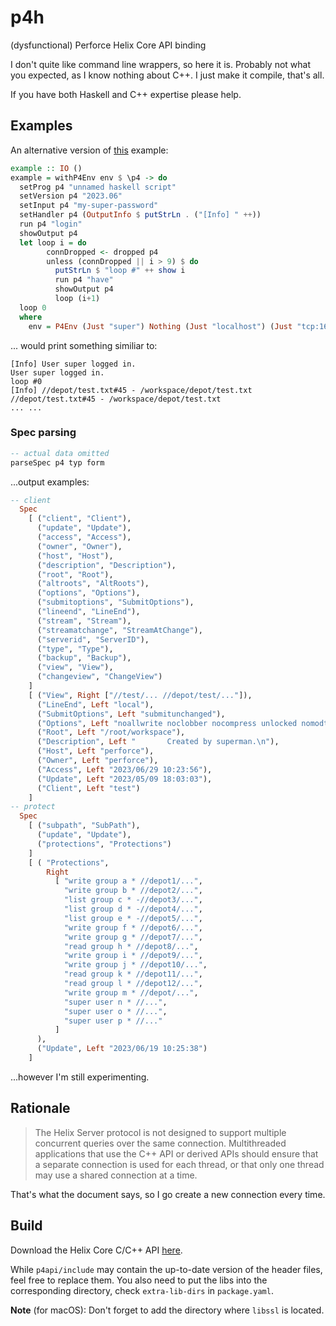 # p4h

(dysfunctional) Perforce Helix Core API binding

I don't quite like command line wrappers, so here it is. Probably not what you expected, as I know nothing about C++. I just make it compile, that's all.

If you have both Haskell and C++ expertise please help.

## Examples

An alternative version of [this](https://www.perforce.com/manuals/p4api/Content/P4API/clientapi.dropped.html#clientapi.dropped.example) example:

```haskell
example :: IO ()
example = withP4Env env $ \p4 -> do
  setProg p4 "unnamed haskell script"
  setVersion p4 "2023.06"
  setInput p4 "my-super-password"
  setHandler p4 (OutputInfo $ putStrLn . ("[Info] " ++))
  run p4 "login"
  showOutput p4
  let loop i = do
        connDropped <- dropped p4
        unless (connDropped || i > 9) $ do
          putStrLn $ "loop #" ++ show i
          run p4 "have"
          showOutput p4
          loop (i+1)
  loop 0
  where
    env = P4Env (Just "super") Nothing (Just "localhost") (Just "tcp:1666") (Just "my-workspace")
```

... would print something similiar to:

```
[Info] User super logged in.
User super logged in.
loop #0
[Info] //depot/test.txt#45 - /workspace/depot/test.txt
//depot/test.txt#45 - /workspace/depot/test.txt
... ...
```

### Spec parsing

```haskell
-- actual data omitted
parseSpec p4 typ form
```
...output examples:

```haskell
-- client
  Spec
    [ ("client", "Client"),
      ("update", "Update"),
      ("access", "Access"),
      ("owner", "Owner"),
      ("host", "Host"),
      ("description", "Description"),
      ("root", "Root"),
      ("altroots", "AltRoots"),
      ("options", "Options"),
      ("submitoptions", "SubmitOptions"),
      ("lineend", "LineEnd"),
      ("stream", "Stream"),
      ("streamatchange", "StreamAtChange"),
      ("serverid", "ServerID"),
      ("type", "Type"),
      ("backup", "Backup"),
      ("view", "View"),
      ("changeview", "ChangeView")
    ]
    [ ("View", Right ["//test/... //depot/test/..."]),
      ("LineEnd", Left "local"),
      ("SubmitOptions", Left "submitunchanged"),
      ("Options", Left "noallwrite noclobber nocompress unlocked nomodtime normdir"),
      ("Root", Left "/root/workspace"),
      ("Description", Left "       Created by superman.\n"),
      ("Host", Left "perforce"),
      ("Owner", Left "perforce"),
      ("Access", Left "2023/06/29 10:23:56"),
      ("Update", Left "2023/05/09 18:03:03"),
      ("Client", Left "test")
    ]
-- protect
  Spec
    [ ("subpath", "SubPath"),
      ("update", "Update"),
      ("protections", "Protections")
    ]
    [ ( "Protections",
        Right
          [ "write group a * //depot1/...",
            "write group b * //depot2/...",
            "list group c * -//depot3/...",
            "list group d * -//depot4/...",
            "list group e * -//depot5/...",
            "write group f * //depot6/...",
            "write group g * //depot7/...",
            "read group h * //depot8/...",
            "write group i * //depot9/...",
            "write group j * //depot10/...",
            "read group k * //depot11/...",
            "read group l * //depot12/...",
            "write group m * //depot/...",
            "super user n * //...",
            "super user o * //...",
            "super user p * //..."
          ]
      ),
      ("Update", Left "2023/06/19 10:25:38")
    ]
```

...however I'm still experimenting.

## Rationale

> The Helix Server protocol is not designed to support multiple concurrent queries over the same connection. Multithreaded applications that use the C++ API or derived APIs should ensure that a separate connection is used for each thread, or that only one thread may use a shared connection at a time.

That's what the document says, so I go create a new connection every time.

## Build

Download the Helix Core C/C++ API [here](https://www.perforce.com/downloads/helix-core-c/c-api).

While `p4api/include` may contain the up-to-date version of the header files, feel free to replace them. You also need to put the libs into the corresponding directory, check `extra-lib-dirs` in `package.yaml`.

__Note__ (for macOS): Don't forget to add the directory where `libssl` is located.
